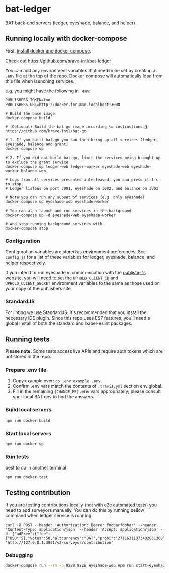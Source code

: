 # bat-ledger
BAT back-end servers (ledger, eyeshade, balance, and helper)

## Running locally with docker-compose

First, [install docker and docker compose](https://docs.docker.com/compose/install/).

Check out https://github.com/brave-intl/bat-ledger

You can add any environment variables that need to be set by creating a `.env`
file at the top of the repo. Docker compose will automatically load from this
file when launching services.

e.g. you might have the following in `.env`:
```
PUBLISHERS_TOKEN=foo
PUBLISHERS_URL=http://docker.for.mac.localhost:3000
```

```
# Build the base image:
docker-compose build

# (Optional) Build the bat-go image according to instructions @ https://github.com/brave-intl/bat-go

# 1. If you built bat-go you can then bring up all services (ledger, eyeshade, balance and grant)
docker-compose up

# 2. If you did not build bat-go, limit the services being brought up to exclude the grant service
docker-compose up ledger-web ledger-worker eyeshade-web eyeshade-worker balance-web

# Logs from all services presented interleaved, you can press ctrl-c to stop.
# Ledger listens on port 3001, eyeshade on 3002, and balance on 3003

# Note you can run any subset of services (e.g. only eyeshade)
docker-compose up eyeshade-web eyeshade-worker

# You can also launch and run services in the background
docker-compose up -d eyeshade-web eyeshade-worker

# And stop running background services with
docker-compose stop
```

### Configuration
Configuration variables are stored as environment preferences. See `config.js` for a list of these variables for ledger, eyeshade, balance, and helper respectively.

If you intend to run eyeshade in communication with the [publisher's website](https://github.com/brave-intl/publishers), you will need to set the `UPHOLD_CLIENT_ID` and `UPHOLD_CLIENT_SECRET` environment variables to the same as those used on your copy of the publishers site.

### StandardJS
For linting we use StandardJS. It's recommended that you install the necessary IDE plugin. Since this repo uses ES7 features, you'll need a global install of both the standard and babel-eslint packages.


## Running tests

**Please note:** Some tests access live APIs and require auth tokens which are not stored in the repo.

### Prepare .env file

1. Copy example over: `cp .env.example .env`.
2. Confirm .env vars match the contents of `.travis.yml` section env.global.
3. Fill in the remaining `{CHANGE_ME}` .env vars appropriately; please consult your local BAT dev to find the answers.

### Build local servers

```sh
npm run docker-build
```

### Start local servers

```sh
npm run docker-up
```

### Run tests
best to do in another terminal

```sh
npm run docker-test
```

## Testing contribution

If you are testing contributions locally (not with e2e automated tests) you need to add surveyors manually.
You can do this by running bellow command when ledger service is running.
```
curl -X POST --header 'Authorization: Bearer foobarfoobar' --header 'Content-Type: application/json' --header 'Accept: application/json' -d '{"adFree":{"fee":{"USD":5},"votes":50,"altcurrency":"BAT","probi":"27116311373482831368"}}' 'http://127.0.0.1:3001/v2/surveyor/contribution'
```

### Debugging
```sh
docker-compose run --rm -p 9229:9229 eyeshade-web npm run start-eyeshade -- --inspect=0.0.0.0
```